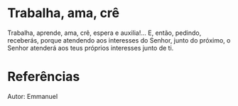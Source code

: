 # Trabalha, ama, crê
Trabalha, aprende, ama, crê, espera e auxilia!... E, então, pedindo, receberás, porque atendendo aos interesses do Senhor, junto do próximo, o Senhor atenderá aos teus próprios interesses junto de ti. 


# Referências
Autor: Emmanuel
